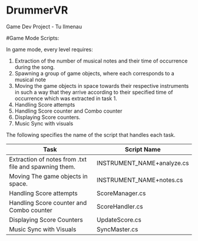 # DrummerVR
Game Dev Project - Tu Ilmenau


#Game Mode Scripts:

In game mode, every level requires:

1) Extraction of the number of musical notes and their time of occurrence during the song.
2) Spawning a group of game objects, where each corresponds to a musical note
3) Moving the game objects in space towards their respective instruments in such a
way that they arrive according to their specified time of occurrence which was
extracted in task 1.
4) Handling Score attempts
5) Handling Score counter and Combo counter
6) Displaying Score counters.
7) Music Sync with visuals

The following specifies the name of the script that handles each task.

| Task  | Script Name |
| ------------- | ------------- |
| Extraction of notes from .txt file and spawning them.  | INSTRUMENT_NAME+analyze.cs  |
| Moving The game objects in space.  |  INSTRUMENT_NAME+notes.cs  |
| Handling Score attempts  | ScoreManager.cs  |
| Handling Score counter and Combo counter  | ScoreHandler.cs  |
| Displaying Score Counters  | UpdateScore.cs  |
| Music Sync with Visuals | SyncMaster.cs  |
